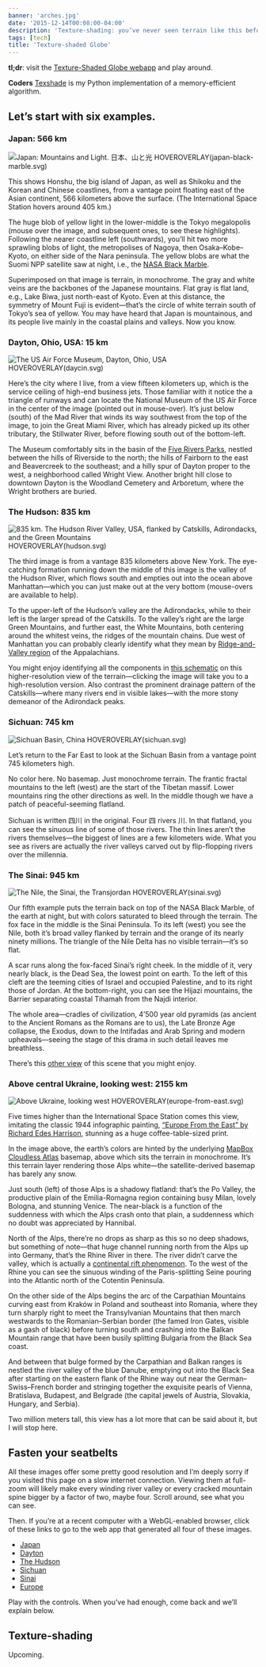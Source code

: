 ```yaml
---
banner: 'arches.jpg'
date: '2015-12-14T00:08:00-04:00'
description: 'Texture-shading: you’ve never seen terrain like this before!'
tags: [tech]
title: 'Texture-shaded Globe'
---
```


**tl;dr**: visit the [Texture-Shaded Globe webapp](https://fasiha.github.io/texshade-cesium-viewer/) and play around.

**Coders** [Texshade](https://fasiha.github.io/texshade-py/) is my Python implementation of a memory-efficient algorithm.

## Let’s start with six examples.

### Japan: 566 km

![Japan: Mountains and Light. 日本、山と光](japan-black-marble.jpg) HOVEROVERLAY(japan-black-marble.svg)

This shows Honshu, the big island of Japan, as well as Shikoku and the Korean and Chinese coastlines, from a vantage point floating east of the Asian continent, 566 kilometers above the surface. (The International Space Station hovers around 405 km.)

The huge blob of yellow light in the lower-middle is the Tokyo megalopolis (mouse over the image, and subsequent ones, to see these highlights). Following the nearer coastline left (southwards), you’ll hit two more sprawling blobs of light, the metropolises of Nagoya, then Osaka–Kobe–Kyoto, on either side of the Nara peninsula. The yellow blobs are what the Suomi NPP satellite saw at night, i.e., the [NASA Black Marble](https://www.nasa.gov/topics/earth/earthmonth/earthmonth_2013_5.html).

Superimposed on that image is terrain, in monochrome. The gray and white veins are the backbones of the Japanese mountains. Flat gray is flat land, e.g., Lake Biwa, just north-east of Kyoto. Even at this distance, the symmetry of Mount Fuji is evident—that’s the circle of white terrain south of Tokyo’s sea of yellow. You may have heard that Japan is mountainous, and its people live mainly in the coastal plains and valleys. Now you know.


### Dayton, Ohio, USA: 15 km

![The US Air Force Museum, Dayton, Ohio, USA](daycin.jpg) HOVEROVERLAY(daycin.svg)

Here’s the city where I live, from a view fifteen kilometers up, which is the service ceiling of high-end business jets. Those familiar with it notice the a triangle of runways and can locate the National Museum of the US Air Force in the center of the image (pointed out in mouse-over). It’s just below (south) of the Mad River that winds its way southwest from the top of the image, to join the Great Miami River, which has already picked up its other tributary, the Stillwater River, before flowing south out of the bottom-left.

The Museum comfortably sits in the basin of the [Five Rivers Parks](https://en.wikipedia.org/wiki/Five_Rivers_MetroParks), nestled between the hills of Riverside to the north; the hills of Fairborn to the east and Beavercreek to the southeast; and a hilly spur of Dayton proper to the west, a neighborhood called Wright View. Another bright hill close to downtown Dayton is the Woodland Cemetery and Arboretum, where the Wright brothers are buried.


### The Hudson: 835 km

![835 km. The Hudson River Valley, USA, flanked by Catskills, Adirondacks, and the Green Mountains](hudson.jpg) HOVEROVERLAY(hudson.svg)

The third image is from a vantage 835 kilometers above New York. The eye-catching formation running down the middle of this image is the valley of the Hudson River, which flows south and empties out into the ocean above Manhattan—which you can just make out at the very bottom (mouse-overs are available to help).

To the upper-left of the Hudson’s valley are the Adirondacks, while to their left is the larger spread of the Catskills. To the valley’s right are the large Green Mountains, and further east, the White Mountains, both centering around the whitest veins, the ridges of the mountain chains. Due west of Manhattan you can probably clearly identify what they mean by [Ridge-and-Valley region](https://en.wikipedia.org/wiki/Ridge-and-Valley_Appalachians) of the Appalachians.

You might enjoy identifying all the components in [this schematic](https://commons.wikimedia.org/wiki/File:NortheastAppalachiansMap.jpg) on this higher-resolution view of the terrain—clicking the image will take you to a high-resolution version. Also contrast the prominent drainage pattern of the Catskills—where many rivers end in visible lakes—with the more stony demeanor of the Adirondack peaks.


### Sichuan: 745 km

![Sichuan Basin, China](sichuan.jpg) HOVEROVERLAY(sichuan.svg)

Let’s return to the Far East to look at the Sichuan Basin from a vantage point 745 kilometers high.

No color here. No basemap. Just monochrome terrain. The frantic fractal mountains to the left (west) are the start of the Tibetan massif. Lower mountains ring the other directions as well. In the middle though we have a patch of peaceful-seeming flatland.

Sichuan is written 四川 in the original. Four 四 rivers 川. In that flatland, you can see the sinuous line of some of those rivers. The thin lines aren’t the rivers themselves—the biggest of lines are a few kilometers wide. What you see as rivers are actually the river valleys carved out by flip-flopping rivers over the millennia.


### The Sinai: 945 km

![The Nile, the Sinai, the Transjordan](sinai.jpg) HOVEROVERLAY(sinai.svg)

Our fifth example puts the terrain back on top of the NASA Black Marble, of the earth at night, but with colors saturated to bleed through the terrain. The fox face in the middle is the Sinai Peninsula. To its left (west) you see the Nile, both it’s broad valley flanked by terrain and the orange of its nearly ninety millions. The triangle of the Nile Delta has no visible terrain—it’s so flat.

A scar runs along the fox-faced Sinai’s right cheek. In the middle of it, very nearly black, is the Dead Sea, the lowest point on earth. To the left of this cleft are the teeming cities of Israel and occupied Palestine, and to its right those of Jordan. At the bottom-right, you can see the Hijazi mountains, the Barrier separating coastal Tihamah from the Najdi interior.

The whole area—cradles of civilization, 4’500 year old pyramids (as ancient to the Ancient Romans as the Romans are to us), the Late Bronze Age collapse, the Exodus, down to the Intifadas and Arab Spring and modern upheavals—seeing the stage of this drama in such detail leaves me breathless.

There’s this [other view](https://commons.wikimedia.org/wiki/File:Nile_River_Delta_at_Night.JPG) of this scene that you might enjoy.


### Above central Ukraine, looking west: 2155 km

![Above Ukraine, looking west](europe-from-east.jpg) HOVEROVERLAY(europe-from-east.svg)

Five times higher than the International Space Station comes this view, imitating the classic 1944 infographic painting, [“Europe From the East” by Richard Edes Harrison](http://www.davidrumsey.com/luna/servlet/detail/RUMSEY~8~1~266329~5504885:Europe-From-The-East#), stunning as a huge coffee-table-sized print.

In the image above, the earth’s colors are hinted by the underlying [MapBox Cloudless Atlas](https://www.mapbox.com/blog/cloudless-atlas-with-landsat/) basemap, above which sits the terrain in monochrome. It’s this terrain layer rendering those Alps white—the satellite-derived basemap has barely any snow.

Just south (left) of those Alps is a shadowy flatland: that’s the Po Valley, the productive plain of the Emilia-Romagna region containing busy Milan, lovely Bologna, and stunning Venice. The near-black is a function of the suddenness with which the Alps crash onto that plain, a suddenness which no doubt was appreciated by Hannibal.

North of the Alps, there’re no drops as sharp as this so no deep shadows, but something of note—that huge channel running north from the Alps up into Germany, that’s the Rhine River in there. The river didn’t carve the valley, which is actually a [continental rift phenomenon](https://en.wikipedia.org/w/index.php?title=Rhine&oldid=781522255#Alpine_orogeny). To the west of the Rhine you can see the sinuous winding of the Paris-splitting Seine pouring into the Atlantic north of the Cotentin Peninsula.

On the other side of the Alps begins the arc of the Carpathian Mountains curving east from Kraków in Poland and southeast into Romania, where they turn sharply right to meet the Transylvanian Mountains that then march westwards to the Romanian–Serbian border (the famed Iron Gates, visible as a gash of black) before turning south and crashing into the Balkan Mountain range that have been busily splitting Bulgaria from the Black Sea coast.

And between that bulge formed by the Carpathian and Balkan ranges is nestled the river valley of the blue Danube, emptying out into the Black Sea after starting on the eastern flank of the Rhine way out near the German–Swiss–French border and stringing together the exquisite pearls of Vienna, Bratislava, Budapest, and Belgrade (the capital jewels of Austria, Slovakia, Hungary, and Serbia).

Two million meters tall, this view has a lot more that can be said about it, but I will stop here.

## Fasten your seatbelts

All these images offer some pretty good resolution and I’m deeply sorry if you visited this page on a slow internet connection. Viewing them at full-zoom will likely make every winding river valley or every cracked mountain spine bigger by a factor of two, maybe four. Scroll around, see what you can see.

Then. If you’re at a recent computer with a WebGL-enabled browser, click of these links to go to the web app that generated all four of these images.

- [Japan][japan]
- [Dayton][daycin]
- [The Hudson][hudson]
- [Sichuan][sichuan]
- [Sinai][sinai]
- [Europe][europe]

Play with the controls. When you’ve had enough, come back and we’ll explain below.

## Texture-shading

Upcoming.

[crimea]: https://fasiha.github.io/texshade-cesium-viewer/#%7B%22version%22%3A0%2C%22baseLayerPicked%22%3A%7B%22name%22%3A%22The%20Black%20Marble%22%2C%22iconUrl%22%3A%22http%3A%2F%2Fmaps.aldebrn.me%2FBuild%2FCesium%2FWidgets%2FImages%2FImageryProviders%2FblackMarble.png%22%7D%2C%22baseTerrainPicked%22%3A%7B%22name%22%3A%22WGS84%20Ellipsoid%22%7D%2C%22layers%22%3A%5B%7B%22url%22%3A%22%2F%2Fcesiumjs.org%2Fblackmarble%22%2C%22isBaseLayer%22%3Atrue%2C%22alpha%22%3A1%2C%22brightness%22%3A1%2C%22contrast%22%3A1%2C%22hue%22%3A0%2C%22saturation%22%3A1%2C%22gamma%22%3A1%7D%2C%7B%22url%22%3A%22http%3A%2F%2Fmaps.aldebrn.me%2Fworld-tex-cgiar-90m%22%2C%22isBaseLayer%22%3Afalse%2C%22alpha%22%3A0.7%2C%22brightness%22%3A0.98%2C%22contrast%22%3A3%2C%22hue%22%3A0%2C%22saturation%22%3A1%2C%22gamma%22%3A3%7D%5D%2C%22terrainExaggeration%22%3A1%2C%22destination%22%3A%7B%22x%22%3A3956085.01170706%2C%22y%22%3A2658694.6040228875%2C%22z%22%3A4776774.409817503%7D%2C%22orientation%22%3A%7B%22heading%22%3A6.150109241304203%2C%22pitch%22%3A-1.5548664680704714%2C%22roll%22%3A0%7D%7D

[europe]: https://fasiha.github.io/texshade-cesium-viewer/#%7B%22version%22%3A0%2C%22baseLayerPicked%22%3A%7B%22name%22%3A%22Mapbox%20Satellite%22%2C%22iconUrl%22%3A%22http%3A%2F%2Fmaps.aldebrn.me%2FBuild%2FCesium%2FWidgets%2FImages%2FImageryProviders%2FmapboxSatellite.png%22%7D%2C%22baseTerrainPicked%22%3A%7B%22name%22%3A%22WGS84%20Ellipsoid%22%7D%2C%22layers%22%3A%5B%7B%22url%22%3A%22%2F%2Fapi.mapbox.com%2Fv4%2F%22%2C%22isBaseLayer%22%3Atrue%2C%22alpha%22%3A1%2C%22brightness%22%3A1%2C%22contrast%22%3A1%2C%22hue%22%3A0%2C%22saturation%22%3A3%2C%22gamma%22%3A1%7D%2C%7B%22url%22%3A%22http%3A%2F%2Fmaps.aldebrn.me%2Fworld-tex-cgiar-90m%22%2C%22isBaseLayer%22%3Afalse%2C%22alpha%22%3A0.86%2C%22brightness%22%3A1.3%2C%22contrast%22%3A5%2C%22hue%22%3A0%2C%22saturation%22%3A1%2C%22gamma%22%3A1%7D%5D%2C%22terrainExaggeration%22%3A1%2C%22destination%22%3A%7B%22x%22%3A4596057.84922899%2C%22y%22%3A2996920.8694578307%2C%22z%22%3A6519928.159490867%7D%2C%22orientation%22%3A%7B%22heading%22%3A4.518257183901266%2C%22pitch%22%3A-1.0325489903556369%2C%22roll%22%3A6.281328392869174%7D%7D

[sinai]: https://fasiha.github.io/texshade-cesium-viewer/#%7B%22version%22%3A0%2C%22baseLayerPicked%22%3A%7B%22name%22%3A%22The%20Black%20Marble%22%2C%22iconUrl%22%3A%22http%3A%2F%2Fmaps.aldebrn.me%2FBuild%2FCesium%2FWidgets%2FImages%2FImageryProviders%2FblackMarble.png%22%7D%2C%22baseTerrainPicked%22%3A%7B%22name%22%3A%22WGS84%20Ellipsoid%22%7D%2C%22layers%22%3A%5B%7B%22url%22%3A%22%2F%2Fcesiumjs.org%2Fblackmarble%22%2C%22isBaseLayer%22%3Atrue%2C%22alpha%22%3A1%2C%22brightness%22%3A1%2C%22contrast%22%3A1%2C%22hue%22%3A0%2C%22saturation%22%3A3%2C%22gamma%22%3A1%7D%2C%7B%22url%22%3A%22http%3A%2F%2Fmaps.aldebrn.me%2Fworld-tex-cgiar-90m%22%2C%22isBaseLayer%22%3Afalse%2C%22alpha%22%3A0.84%2C%22brightness%22%3A1.22%2C%22contrast%22%3A3%2C%22hue%22%3A0%2C%22saturation%22%3A1%2C%22gamma%22%3A1%7D%5D%2C%22terrainExaggeration%22%3A1%2C%22destination%22%3A%7B%22x%22%3A5290854.567243439%2C%22y%22%3A3560796.5956659717%2C%22z%22%3A3588048.238531111%7D%2C%22orientation%22%3A%7B%22heading%22%3A6.139467117973812%2C%22pitch%22%3A-1.5563300568612175%2C%22roll%22%3A0%7D%7D

[japan]: https://fasiha.github.io/texshade-cesium-viewer/#%7B%22version%22%3A0%2C%22baseLayerPicked%22%3A%7B%22name%22%3A%22The%20Black%20Marble%22%2C%22iconUrl%22%3A%22http%3A%2F%2Fmaps.aldebrn.me%2FBuild%2FCesium%2FWidgets%2FImages%2FImageryProviders%2FblackMarble.png%22%7D%2C%22baseTerrainPicked%22%3A%7B%22name%22%3A%22WGS84%20Ellipsoid%22%7D%2C%22layers%22%3A%5B%7B%22url%22%3A%22%2F%2Fcesiumjs.org%2Fblackmarble%22%2C%22isBaseLayer%22%3Atrue%2C%22alpha%22%3A1%2C%22brightness%22%3A1%2C%22contrast%22%3A1%2C%22hue%22%3A0%2C%22saturation%22%3A1%2C%22gamma%22%3A0.48%7D%2C%7B%22url%22%3A%22http%3A%2F%2Fmaps.aldebrn.me%2Fworld-tex-cgiar-90m%22%2C%22isBaseLayer%22%3Afalse%2C%22alpha%22%3A0.52%2C%22brightness%22%3A1.32%2C%22contrast%22%3A1.4%2C%22hue%22%3A0%2C%22saturation%22%3A1%2C%22gamma%22%3A1%7D%5D%2C%22terrainExaggeration%22%3A1%2C%22destination%22%3A%7B%22x%22%3A-4555669.674111755%2C%22y%22%3A3702876.47327235%2C%22z%22%3A3697615.9732322954%7D%2C%22orientation%22%3A%7B%22heading%22%3A5.681369036822533%2C%22pitch%22%3A-0.8218479123823927%2C%22roll%22%3A0.027079069039927184%7D%7D

[sichuan]: https://fasiha.github.io/texshade-cesium-viewer/#%7B%22version%22%3A0%2C%22baseLayerPicked%22%3A%7B%22name%22%3A%22The%20Black%20Marble%22%2C%22iconUrl%22%3A%22http%3A%2F%2Fmaps.aldebrn.me%2FBuild%2FCesium%2FWidgets%2FImages%2FImageryProviders%2FblackMarble.png%22%7D%2C%22baseTerrainPicked%22%3A%7B%22name%22%3A%22WGS84%20Ellipsoid%22%7D%2C%22layers%22%3A%5B%7B%22url%22%3A%22%2F%2Fcesiumjs.org%2Fblackmarble%22%2C%22isBaseLayer%22%3Atrue%2C%22alpha%22%3A1%2C%22brightness%22%3A1%2C%22contrast%22%3A1%2C%22hue%22%3A0%2C%22saturation%22%3A1%2C%22gamma%22%3A1%7D%2C%7B%22url%22%3A%22http%3A%2F%2Fmaps.aldebrn.me%2Fworld-tex-cgiar-90m%22%2C%22isBaseLayer%22%3Afalse%2C%22alpha%22%3A1%2C%22brightness%22%3A1.26%2C%22contrast%22%3A3%2C%22hue%22%3A0%2C%22saturation%22%3A1%2C%22gamma%22%3A1%7D%5D%2C%22terrainExaggeration%22%3A1%2C%22destination%22%3A%7B%22x%22%3A-1680812.5781039044%2C%22y%22%3A5928345.92553644%2C%22z%22%3A3564399.711321817%7D%2C%22orientation%22%3A%7B%22heading%22%3A6.274816124366115%2C%22pitch%22%3A-1.570034204520696%2C%22roll%22%3A0%7D%7D

[daycin]:  https://fasiha.github.io/daycin/Apps/#%7B%22version%22%3A0%2C%22baseLayerPicked%22%3A%7B%22name%22%3A%22Bing%20Maps%20Aerial%22%2C%22iconUrl%22%3A%22https%3A%2F%2Ffasiha.github.io%2Fdaycin%2FBuild%2FCesium%2FWidgets%2FImages%2FImageryProviders%2FbingAerial.png%22%7D%2C%22baseTerrainPicked%22%3A%7B%22name%22%3A%22WGS84%20Ellipsoid%22%7D%2C%22layers%22%3A%5B%7B%22url%22%3A%22%2F%2Fdev.virtualearth.net%22%2C%22isBaseLayer%22%3Atrue%2C%22alpha%22%3A1%2C%22brightness%22%3A1%2C%22contrast%22%3A1.22%2C%22hue%22%3A0%2C%22saturation%22%3A1%2C%22gamma%22%3A1.08%7D%2C%7B%22url%22%3A%22..%2Ftiles%22%2C%22isBaseLayer%22%3Afalse%2C%22alpha%22%3A0.9%2C%22brightness%22%3A1%2C%22contrast%22%3A1.4%2C%22hue%22%3A0%2C%22saturation%22%3A1%2C%22gamma%22%3A0.68%7D%5D%2C%22terrainExaggeration%22%3A1%2C%22destination%22%3A%7B%22x%22%3A504706.8355537353%2C%22y%22%3A-4893815.209792661%2C%22z%22%3A4069458.683224584%7D%2C%22orientation%22%3A%7B%22heading%22%3A0.0032050530316229953%2C%22pitch%22%3A-1.5707141038036494%2C%22roll%22%3A0%7D%7D

[hudson]: https://fasiha.github.io/texshade-cesium-viewer/#%7B%22version%22%3A0%2C%22baseLayerPicked%22%3A%7B%22name%22%3A%22Mapbox%20Streets%22%2C%22iconUrl%22%3A%22http%3A%2F%2Fmaps.aldebrn.me%2FBuild%2FCesium%2FWidgets%2FImages%2FImageryProviders%2FmapboxTerrain.png%22%7D%2C%22baseTerrainPicked%22%3A%7B%22name%22%3A%22WGS84%20Ellipsoid%22%7D%2C%22layers%22%3A%5B%7B%22url%22%3A%22%2F%2Fapi.mapbox.com%2Fv4%2F%22%2C%22isBaseLayer%22%3Atrue%2C%22alpha%22%3A1%2C%22brightness%22%3A1%2C%22contrast%22%3A1%2C%22hue%22%3A0%2C%22saturation%22%3A1%2C%22gamma%22%3A1%7D%2C%7B%22url%22%3A%22http%3A%2F%2Fmaps.aldebrn.me%2Fworld-tex-cgiar-90m%22%2C%22isBaseLayer%22%3Afalse%2C%22alpha%22%3A0.86%2C%22brightness%22%3A1%2C%22contrast%22%3A2.5%2C%22hue%22%3A0%2C%22saturation%22%3A1%2C%22gamma%22%3A1.84%7D%5D%2C%22terrainExaggeration%22%3A1%2C%22destination%22%3A%7B%22x%22%3A1467237.0149951847%2C%22y%22%3A-5040591.413295751%2C%22z%22%3A4932743.9292378975%7D%2C%22orientation%22%3A%7B%22heading%22%3A0.06478440361275162%2C%22pitch%22%3A-1.569780019850889%2C%22roll%22%3A0%7D%7D
